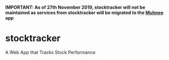 **IMPORTANT: As of 27th November 2019, stocktracker will not be maintained as services from stocktracker will be migrated to the [Muhnee](https://github.com/Muhnee) app**

# stocktracker
A Web App that Tracks Stock Performance
